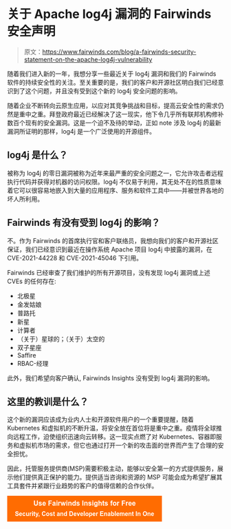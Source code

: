 # 关于 Apache log4j 漏洞的 Fairwinds 安全声明

> 原文：<https://www.fairwinds.com/blog/a-fairwinds-security-statement-on-the-apache-log4j-vulnerability>

 随着我们进入新的一年，我想分享一些最近关于 log4j 漏洞和我们的 Fairwinds 软件的持续安全性的关注。至关重要的是，我们的客户和开源社区明白我们已经意识到了这个问题，并且没有受到这个新的 log4j 安全问题的影响。

随着企业不断转向云原生应用，以应对其竞争挑战和目标，提高云安全性的需求仍然是重中之重。拜登政府最近已经解决了这一现实，他下令几乎所有联邦机构修补数百个现有的安全漏洞。这是一个迫不及待的举动，正如 note 涉及 log4j 的最新漏洞所证明的那样，log4j 是一个广泛使用的开源组件。

## log4j 是什么？

被称为 log4j 的零日漏洞被称为近年来最严重的安全问题之一，它允许攻击者远程执行代码并获得对机器的访问权限。log4j 不仅易于利用，其无处不在的性质意味着它可以很容易地嵌入到大量的应用程序、服务和软件工具中——并被世界各地的坏人所利用。

## Fairwinds 有没有受到 log4j 的影响？

不。作为 Fairwinds 的首席执行官和客户联络员，我想向我们的客户和开源社区保证，我们已经意识到最近在操作系统 Apache 项目 log4j 中披露的漏洞，在 CVE-2021-44228 和 CVE-2021-45046 下引用。

Fairwinds 已经审查了我们维护的所有开源项目，没有发现 log4j 漏洞或上述 CVEs 的任何存在:

*   北极星
*   金发姑娘
*   普路托
*   新星
*   计算者
*   （关于）星球的；（关于）太空的
*   双子星座
*   Saffire
*   RBAC-经理

此外，我们希望向客户确认, Fairwinds Insights 没有受到 log4j 漏洞的影响。

## 这里的教训是什么？

这个新的漏洞应该成为业内人士和开源软件用户的一个重要提醒，随着 Kubernetes 和虚拟机的不断升温，将安全放在首位将是重中之重。疫情将全球推向远程工作，迫使组织迅速向云转移。这一现实点燃了对 Kubernetes、容器即服务和虚拟机市场的需求，但它也通过打开一个新的攻击面的世界而产生了合理的安全担忧。

因此，托管服务提供商(MSP)需要积极主动，能够以安全第一的方式提供服务，展示他们提供真正保护的能力。提供适当咨询和资源的 MSP 可能会成为希望扩展其工具套件并紧跟行业趋势的客户的值得信赖的合作伙伴。

[![Use Fairwinds Insights for Free Security, Cost and Developer Enablement In One](img/7c86296320eb01b215d8e2755e9c5b9d.png)](https://cta-redirect.hubspot.com/cta/redirect/2184645/34aa4987-a1f9-438a-a145-d7d82d5c479a)